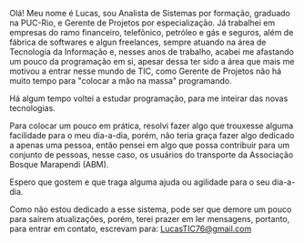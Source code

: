 Olá! Meu nome é Lucas, sou Analista de Sistemas por formação, graduado na PUC-Rio, e Gerente de Projetos por especialização. Já trabalhei em empresas do ramo financeiro, telefônico, petróleo e gás e seguros, além de fábrica de softwares e algun freelances, sempre atuando na área de Tecnologia da Informação e, nesses anos de trabalho, acabei me afastando um pouco da programação em si, apesar dessa ter sido a área que mais me motivou a entrar nesse mundo de TIC, como Gerente de Projetos não há muito tempo para "colocar a mão na massa" programando.

Há algum tempo voltei a estudar programação, para me inteirar das novas tecnologias.

Para colocar um pouco em prática, resolvi fazer algo que trouxesse alguma facilidade para o meu dia-a-dia, porém, não teria graça fazer algo dedicado a apenas uma pessoa, então pensei em algo que possa contribuir para um conjunto de pessoas, nesse caso, os usuários do transporte da Associação Bosque Marapendi (ABM).

Espero que gostem e que traga alguma ajuda ou agilidade para o seu dia-a-dia.

Como não estou dedicado a esse sistema, pode ser que demore um pouco para saírem atualizações, porém, terei prazer em ler mensagens, portanto, para entrar em contato, escrevam para: LucasTIC76@gmail.com

